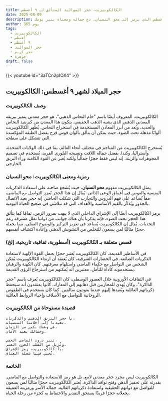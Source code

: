 ```yaml
---
title: الكالكوبيريت، حجر المواليد المتألق لـ ٩ أغسطس
date: 2025-08-09
description: اشعر بأهمية الكالكوبيريت، حجر المواليد لـ ٩ أغسطس الذي يرمز إلى محو النسيان. دع جماله ومعناه ينير يومك.
author: 365 يوم
tags:
  - الكالكوبيريت
  - أغسطس
  - ٩ أغسطس
  - حجر المواليد
  - حجر كريم
  - جوهرة
draft: false
---
```


{{< youtube id="3aTCn2pIOX4" >}}

## حجر الميلاد لشهر ٩ أغسطس: الكالكوبيريت

### وصف الكالكوبيريت

الكالكوبيريت، المعروف أيضًا باسم "خام النحاس الذهبي"، هو حجر معدني يتميز ببريقه المعدني الذهبي الذي يشبه الذهب الحقيقي. يتكون هذا المعدن من كبريتيد النحاس والحديد، ويُعد من أبرز المعادن المستخدمة في استخراج النحاس. يُظهر الكالكوبيريت ألوانًا مذهلة تحت الضوء، حيث يمكن أن يتألق بألوان قوس قزح بفضل الطبقة المؤكسدة التي تتشكل على سطحه.

يُستخرج الكالكوبيريت من المناجم في مختلف أنحاء العالم، بما في ذلك الولايات المتحدة، وأستراليا، وكندا. بفضل جماله اللافت ونسيجه البلوري الفريد، يُستخدم في تصميم المجوهرات والزينة. إنه ليس فقط حجرًا جمالياً ولكنه يُعبر عن القوة الكامنة وراء البريق الخارجي.

### رمزية ومعنى الكالكوبيريت: محو النسيان

يمثل الكالكوبيريت مفهوم **محو النسيان**، حيث يُشجع صاحبه على استعادة الذكريات المنسية والغوص في أعماق الوعي الذاتي. يُقال إن هذا الحجر يُعزز التواصل مع الماضي، مما يُساعد على فهم الدروس والتجارب التي شكلت الحاضر. إنه حجر يعيد الاتصال بالجذور ويُذكّر بالقيم الأساسية والأهداف التي قد تتلاشى في ضجيج الحياة اليومية.

يرمز الكالكوبيريت أيضًا إلى الإشراق الداخلي الذي لا يبهت بمرور الزمن. تمامًا كما يتألق هذا الحجر تحت الضوء، فإنه يذكرنا بأن هناك جوانب من ذواتنا تظل مشرقة رغم التحديات. يُقال إن الكالكوبيريت يُساعد في تعزيز التركيز والوضوح العقلي، مما يجعله حجرًا مثاليًا لمن يسعون للتخلص من التشويش الذهني وإعادة اكتشاف أنفسهم.

### قصص متعلقة بـ الكالكوبيريت (أسطورية، ثقافية، تاريخية، إلخ)

في الأساطير القديمة، كان الكالكوبيريت يُعتبر حجرًا يحمل القوة الإلهية لاستعادة الذكريات الضائعة. في الحضارات الشرقية، كان يُعتقد أن ارتداء الكالكوبيريت يُمكن الشخص من التواصل مع حكماء الماضي واستلهام معرفتهم. كان الكهنة والرهبان يستخدمونه كأداة للتأمل، معتبرين أنه يُمكنهم من استرجاع الرؤى القديمة.

في الثقافات الأوروبية خلال العصور الوسطى، كان الكالكوبيريت يُعرف باسم "حجر الذاكرة"، وكان يُهدى للمحاربين قبل ذهابهم إلى المعارك. كانوا يعتقدون أنه سيحفظ ذكرياتهم العائلية ويُعيدها إليهم عندما يعودون سالمين. كما كان يستخدم في الطقوس الروحانية للتواصل مع الأسلاف وإحياء الروابط العائلية.

### قصيدة مستوحاة من الكالكوبيريت

```
يا حجر البريق الذهبي والذكريات،  
تعيدنا إلى أحلامنا المنسيات.  
في وهجك يكمن سر الزمان،  
وجمالك يعيد الأمان.

تنير دروب الماضي الخفي،  
وتُزيل من القلب الحزن العتي.  
يا كالكوبيريت، رمز الإشراق،  
تُحيي فينا شعلة العناق.
```

### الخاتمة

الكالكوبيريت ليس مجرد حجر معدني لامع، بل هو رمز للاستعادة والتواصل مع الماضي. بقدرته على تحفيز الذهن وفتح نوافذ الذاكرة، يُعتبر الكالكوبيريت حجرًا مثاليًا لمن يسعون للتواصل مع ذواتهم الحقيقية واستعادة ذكرياتهم الغالية. جماله الآسر ورمزيته العميقة يجعلانه حجرًا فريدًا يستحق التقدير والاحتفاظ به كجزء من رحلة الحياة.